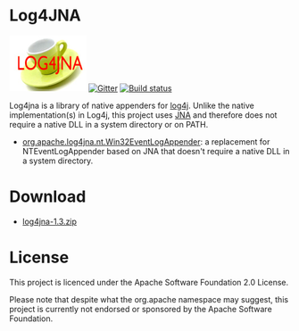 Log4JNA
=======

![Log4JNA](https://github.com/dblock/log4jna/raw/master/log4jna.jpg?raw=true "Log4JNA")
[![Gitter](https://badges.gitter.im/dblock/log4jna.svg)](https://gitter.im/dblock/log4jna?utm_source=badge&utm_medium=badge&utm_campaign=pr-badge)
[![Build status](https://ci.appveyor.com/api/projects/status/ske73kq2ilvjbt0v/branch/master?svg=true)](https://ci.appveyor.com/project/dblock/log4jna/branch/master)

Log4jna is a library of native appenders for [log4j](http://logging.apache.org/log4j/). Unlike the native implementation(s) in Log4j, this project uses [JNA](http://github.com/twall/jna) and therefore does not require a native DLL in a system directory or on PATH.

* [org.apache.log4jna.nt.Win32EventLogAppender](doc/org.apache.log4jna.nt.Win32EventLogAppender.md): a replacement for NTEventLogAppender based on JNA that doesn't require a native DLL in a system directory.

Download
========

* [log4jna-1.3.zip](http://code.dblock.org/downloads/log4jna/log4jna-1.3.zip)

License
=======

This project is licenced under the Apache Software Foundation 2.0 License.

Please note that despite what the org.apache namespace may suggest, this project is currently not endorsed or sponsored by the Apache Software Foundation.

